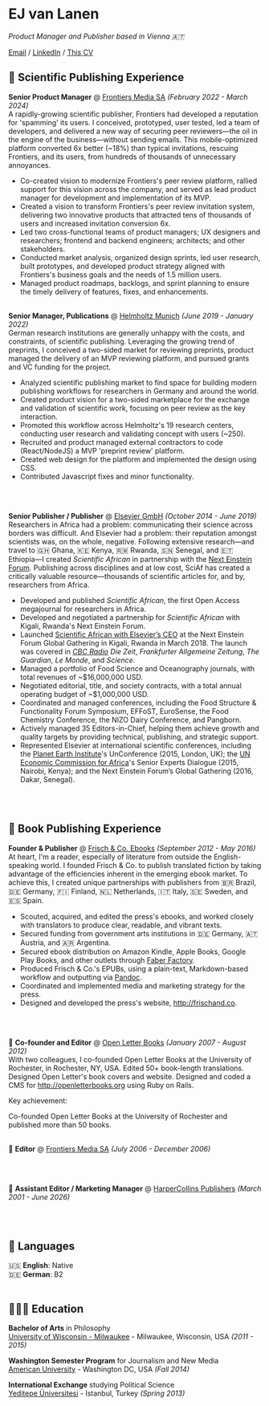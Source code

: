 # EJ van Lanen
_Product Manager and Publisher based in Vienna 🇦🇹_ <br>

[Email](mailto:ej@pm.me) / [LinkedIn](https://www.linkedin.com/in/ejvanlanen/) / [This CV](https://ejvanlanen.github.io/cv)

## 🔨 Scientific Publishing Experience
**Senior Product Manager** @ [Frontiers Media SA](http://frontiersin.org) _(February 2022 - March 2024)_ <br>
A rapidly-growing scientific publisher, Frontiers had developed a reputation for 'spamming' its users. I conceived, prototyped, user tested, led a team of developers, and delivered a new way of securing peer reviewers—the oil in the engine of the business—without sending emails. This mobile-optimized platform converted 6x better (~18%) than typical invitations, rescuing Frontiers, and its users, from hundreds of thousands of unnecessary annoyances.
 - Co-created vision to modernize Frontiers's peer review platform, rallied support for this vision across the company, and served as lead product manager for development and implementation of its MVP.
 - Created a vision to transform Frontiers's peer review invitation system, delivering two innovative products that attracted tens of thousands of users and increased invitation conversion 6x.
 - Led two cross-functional teams of product managers; UX designers and researchers; frontend and backend engineers; architects; and other stakeholders.
 - Conducted market analysis, organized design sprints, led user research, built prototypes, and developed product strategy aligned with Frontiers's business goals and the needs of 1.5 million users.
 - Managed product roadmaps, backlogs, and sprint planning to ensure the timely delivery of features, fixes, and enhancements. 
<br><br>

**Senior Manager, Publications** @ [Helmholtz Munich](https://www.helmholtz-munich.de/en) _(June 2019 - January 2022)_ <br>
German research institutions are generally unhappy with the costs, and constraints, of scientific publishing. Leveraging the growing trend of preprints, I conceived a two-sided market for reviewing preprints, product managed the delivery of an MVP reviewing platform, and pursued grants and VC funding for the project.
- Analyzed scientific publishing market to find space for building modern publishing workflows for researchers in Germany and around the world.
- Created product vision for a two-sided marketplace for the exchange and validation of scientific work, focusing on peer review as the key interaction.
- Promoted this workflow across Helmholtz's 19 research centers, conducting user research and validating concept with users (~250).
- Recruited and product managed external contractors to code (React/NodeJS) a MVP 'preprint review' platform.
- Created web design for the platform and implemented the design using CSS.
- Contributed Javascript fixes and minor functionality.

<br><br>

**Senior Publisher / Publisher** @ [Elsevier GmbH](https://www.elsevier.com/) _(October 2014 - June 2019)_ <br>
Researchers in Africa had a problem: communicating their science across borders was difficult. And Elsevier had a problem: their reputation amongst scientists was, on the whole, negative. Following extensive research—and travel to 🇬🇭 Ghana, 🇰🇪 Kenya, 🇷🇼 Rwanda, 🇸🇳 Senegal, and 🇪🇹  Ethiopia—I created _Scientific African_ in partnership with the [Next Einstein Forum](https://nef.org/). Publishing across disciplines and at low cost, SciAf has created a critically valuable resource—thousands of scientific articles for, and by, researchers from Africa.
- Developed and published _Scientific African_, the first Open Access megajournal for researchers in Africa.
- Developed and negotiated a partnership for _Scientific African_ with Kigali, Rwanda's Next Einstein Forum.
- Launched [Scientific African with Elsevier’s CEO](https://www.youtube.com/watch?v=ka__ldVfjOc) at the Next Einstein Forum Global Gathering in Kigali, Rwanda in March 2018. The launch was covered in [_CBC Radio_](https://www.cbc.ca/radio/asithappens/as-it-happens-tuesday-full-episode-1.4612977/often-sidelined-by-western-journals-african-scientists-get-their-own-peer-reviewed-publication-1.4612980) _Die Zeit_, _Frankfurter Allgemeine Zeitung_, _The Guardian_, _Le Monde_, and _Science_.
- Managed a portfolio of Food Science and Oceanography journals, with total revenues of ~$16,000,000 USD.
- Negotiated editorial, title, and society contracts, with a total annual operating budget of ~$1,000,000 USD.
- Coordinated and managed conferences, including the Food Structure & Functionality Forum Symposium, EFFoST, EuroSense, the Food Chemistry Conference, the NIZO Dairy Conference, and Pangborn.
- Actively managed 35 Editors-in-Chief, helping them achieve growth and quality targets by providing technical, publishing, and strategic support.
- Represented Elsevier at international scientific conferences, including the [Planet Earth Institute](https://planetearthinstitute.org.uk/)'s UnConference (2015, London, UK); the [UN Economic Commission for Africa](https://www.uneca.org/)'s Senior Experts Dialogue (2015, Nairobi, Kenya); and the Next Einstein Forum’s Global Gathering (2016, Dakar, Senegal).

<br><br>

## 🔨 Book Publishing Experience
**Founder & Publisher** @ [Frisch & Co. Ebooks](https://publishingperspectives.com/2016/05/translated-publisher-frisch-co-canelo/) _(September 2012 - May 2016)_ <br>
At heart, I'm a reader, especially of literature from outside the English-speaking world. I founded Frisch & Co. to publish translated fiction by taking advantage of the efficiencies inherent in the emerging ebook market. To achieve this, I created unique partnerships with publishers from 🇧🇷 Brazil, 🇩🇪 Germany, 🇫🇮 Finland, 🇳🇱 Netherlands, 🇮🇹 Italy, 🇸🇪 Sweden, and 🇪🇸 Spain. 
- Scouted, acquired, and edited the press's ebooks, and worked closely with translators to produce clear, readable, and vibrant texts.
- Secured funding from government arts institutions in 🇩🇪 Germany, 🇦🇹 Austria, and 🇦🇷 Argentina.
- Secured ebook distribution on Amazon Kindle, Apple Books, Google Play Books, and other outlets through [Faber Factory](https://faberfactory.co.uk/).
- Produced Frisch & Co.'s EPUBs, using a plain-text, Markdown-based workflow and outputting via [Pandoc](https://www.pandoc.org/).
- Coordinated and implemented media and marketing strategy for the press.
- Designed and developed the press's website, http://frischand.co.

<br><br>

📖 **Co-founder and Editor** @ [Open Letter Books](http://openletterbooks.org) _(January 2007 - August 2012)_ <br>
With two colleagues, I co-founded Open Letter Books at the University of Rochester, in Rochester, NY, USA. 
Edited 50+ book-length translations.
Designed Open Letter's book covers and website.
Designed and coded a CMS for http://openletterbooks.org using Ruby on Rails.


Key achievement:

Co-founded Open Letter Books at the University of Rochester and published more than 50 books.
<br><br>


📖 **Editor** @ [Frontiers Media SA](http://frontiersin.org) _(July 2006 - December 2006)_ <br>


<br><br>


📖 **Assistant Editor / Marketing Manager** @ [HarperCollins Publishers](http://frontiersin.org) _(March 2001 - June 2026)_ <br>

<br><br>

## 💬 Languages

🇺🇸 **English**: Native <br>
🇩🇪 **German**: B2
<br><br>

## 👩🏼‍🎓 Education


**Bachelor of Arts** in Philosophy<br>
[University of Wisconsin - Milwaukee](https://www.beloit.edu/) - Milwaukee, Wisconsin, USA _(2011 - 2015)_

**Washington Semester Program** for Journalism and New Media<br>
[American University](https://www.american.edu/) - Washington DC, USA _(Fall 2014)_

**International Exchange** studying Political Science<br>
[Yeditepe Üniversitesi](https://yeditepe.edu.tr/en) - Istanbul, Turkey _(Spring 2013)_
